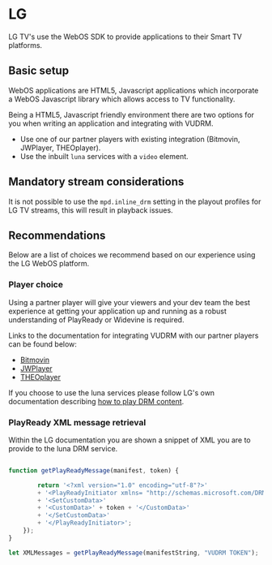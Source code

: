 # LG

LG TV's use the WebOS SDK to provide applications to their Smart TV platforms.

## Basic setup

WebOS applications are HTML5, Javascript applications which incorporate a WebOS Javascript library which allows access to TV functionality.

Being a HTML5, Javascript friendly environment there are two options for you when writing an application and integrating with VUDRM.

- Use one of our partner players with existing integration (Bitmovin, JWPlayer, THEOplayer).
- Use the inbuilt `luna` services with a `video` element.

## Mandatory stream considerations

It is not possible to use the `mpd.inline_drm` setting in the playout profiles for LG TV streams, this will result in playback issues.

## Recommendations

Below are a list of choices we recommend based on our experience using the LG WebOS platform.

### Player choice

Using a partner player will give your viewers and your dev team the best experience at getting your application up and running as a robust understanding of PlayReady or Widevine is required.

Links to the documentation for integrating VUDRM with our partner players can be found below:

- [Bitmovin](../players/bitmovin.md)
- [JWPlayer](../players/jwplayer.md)
- [THEOplayer](../players/theo-player.md)

If you choose to use the luna services please follow LG's own documentation describing [how to play DRM content](http://webostv.developer.lge.com/develop/app-developer-guide/playing-drm-content/).

### PlayReady XML message retrieval

Within the LG documentation you are shown a snippet of XML you are to provide to the luna DRM service.

```javascript

function getPlayReadyMessage(manifest, token) {

        return '<?xml version="1.0" encoding="utf-8"?>'
        + '<PlayReadyInitiator xmlns= "http://schemas.microsoft.com/DRM/2007/03/protocols/">'
        + '<SetCustomData>'
        + '<CustomData>' + token + '</CustomData>'
        + '</SetCustomData>'
        + '</PlayReadyInitiator>';
    });
}

let XMLMessages = getPlayReadyMessage(manifestString, "VUDRM TOKEN");
```
